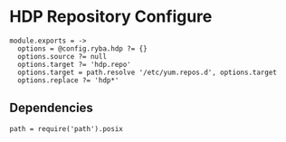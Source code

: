 
# HDP Repository Configure

    module.exports = ->
      options = @config.ryba.hdp ?= {}
      options.source ?= null
      options.target ?= 'hdp.repo'
      options.target = path.resolve '/etc/yum.repos.d', options.target
      options.replace ?= 'hdp*'

## Dependencies

    path = require('path').posix
